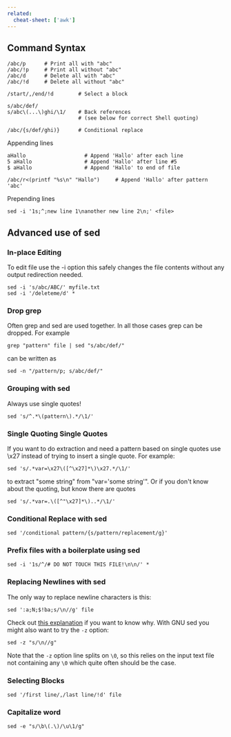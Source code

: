 ```yaml
---
related:
  cheat-sheet: ['awk']
---
```


## Command Syntax

    /abc/p      # Print all with "abc"
    /abc/!p     # Print all without "abc"
    /abc/d      # Delete all with "abc"
    /abc/!d     # Delete all without "abc"

    /start/,/end/!d        # Select a block

    s/abc/def/
    s/abc\(...\)ghi/\1/    # Back references 
                           # (see below for correct Shell quoting)

    /abc/{s/def/ghi)}      # Conditional replace

Appending lines

    aHallo                   # Append 'Hallo' after each line
    5 aHallo                 # Append 'Hallo' after line #5
    $ aHallo                 # Append 'Hallo' to end of file
    
    /abc/r<(printf "%s\n" "Hallo")     # Append 'Hallo' after pattern 'abc'
    
Prepending lines

    sed -i '1s;^;new line 1\nanother new line 2\n;' <file>

## Advanced use of sed

### In-place Editing

To edit file use the -i option this safely changes the file contents
without any output redirection needed.

    sed -i 's/abc/ABC/' myfile.txt
    sed -i '/deleteme/d' *

### Drop grep

Often grep and sed are used together. In all those cases grep can be
dropped. For example

    grep "pattern" file | sed "s/abc/def/"

can be written as

    sed -n "/pattern/p; s/abc/def/"

### Grouping with sed

Always use single quotes!

    sed 's/^.*\(pattern\).*/\1/'

### Single Quoting Single Quotes

If you want to do extraction and need a pattern based on single quotes
use \\x27 instead of trying to insert a single quote. For example:

    sed 's/.*var=\x27\([^\x27]*\)\x27.*/\1/'

to extract "some string" from "var='some string'". Or if you don't know
about the quoting, but know there are quotes

    sed 's/.*var=.\([^"\x27]*\)..*/\1/'

### Conditional Replace with sed

    sed '/conditional pattern/{s/pattern/replacement/g}'

### Prefix files with a boilerplate using sed

    sed -i '1s/^/# DO NOT TOUCH THIS FILE!\n\n/' *

### Replacing Newlines with sed

The only way to replace newline characters is this:

    sed ':a;N;$!ba;s/\n//g' file

Check out [this explanation](/Removing-newlines-with-sed) if you want to
know why. With GNU sed you might also want to try the `-z` option:

    sed -z "s/\n//g"
    
Note that the `-z` option line splits on `\0`, so this relies on the input
text file not containing any `\0` which quite often should be the case.

### Selecting Blocks

    sed '/first line/,/last line/!d' file
    
### Capitalize word

    sed -e "s/\b\(.\)/\u\1/g"
